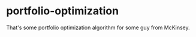 portfolio-optimization
======================

That's some portfolio optimization algorithm for some guy from McKinsey. 
